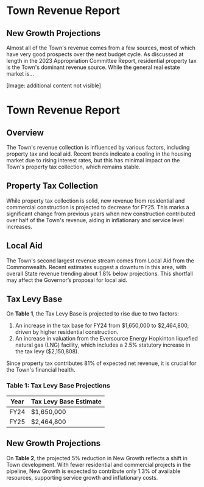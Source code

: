 # Town Revenue Report
## New Growth Projections


Almost all of the Town's revenue comes from a few sources, most of which have very good prospects over the next budget cycle. As discussed at length in the 2023 Appropriation Committee Report, residential property tax is the Town's dominant revenue source. While the general real estate market is...

[Image: additional content not visible]
# Town Revenue Report

## Overview

The Town's revenue collection is influenced by various factors, including property tax and local aid. Recent trends indicate a cooling in the housing market due to rising interest rates, but this has minimal impact on the Town's property tax collection, which remains stable.

## Property Tax Collection

While property tax collection is solid, new revenue from residential and commercial construction is projected to decrease for FY25. This marks a significant change from previous years when new construction contributed over half of the Town's revenue, aiding in inflationary and service level increases.

## Local Aid

The Town's second largest revenue stream comes from Local Aid from the Commonwealth. Recent estimates suggest a downturn in this area, with overall State revenue trending about 1.8% below projections. This shortfall may affect the Governor’s proposal for local aid.

## Tax Levy Base

On **Table 1**, the Tax Levy Base is projected to rise due to two factors:
1. An increase in the tax base for FY24 from $1,650,000 to $2,464,800, driven by higher residential construction.
2. An increase in valuation from the Eversource Energy Hopkinton liquefied natural gas (LNG) facility, which includes a 2.5% statutory increase in the tax levy ($2,150,808).

Since property tax contributes 81% of expected net revenue, it is crucial for the Town's financial health.

### Table 1: Tax Levy Base Projections

| Year | Tax Levy Base Estimate |
|------|------------------------|
| FY24 | $1,650,000             |
| FY25 | $2,464,800             |

## New Growth Projections

On **Table 2**, the projected 5% reduction in New Growth reflects a shift in Town development. With fewer residential and commercial projects in the pipeline, New Growth is expected to contribute only 1.3% of available resources, supporting service growth and inflationary costs.